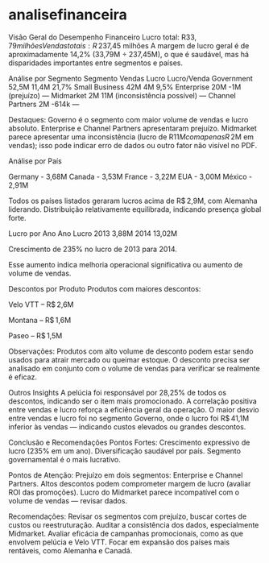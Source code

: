 # analisefinanceira
Visão Geral do Desempenho Financeiro
Lucro total: R$ 33,79 milhões
Vendas totais: R$ 237,45 milhões
A margem de lucro geral é de aproximadamente 14,2% (33,79M ÷ 237,45M), o que é saudável, mas há disparidades importantes entre segmentos e países.

Análise por Segmento
Segmento	Vendas	Lucro	Lucro/Venda
Government	52,5M	11,4M	21,7%
Small Business	42M	4M	9,5%
Enterprise	20M	-1M (prejuízo)	—
Midmarket	2M	11M (inconsistência possível)	—
Channel Partners	2M	-614k	—

Destaques:
Governo é o segmento com maior volume de vendas e lucro absoluto.
Enterprise e Channel Partners apresentaram prejuízo.
Midmarket parece apresentar uma inconsistência (lucro de R$ 11M com apenas R$ 2M em vendas); isso pode indicar erro de dados ou outro fator não visível no PDF.

Análise por País

Germany -	3,68M
Canada - 3,53M
France - 3,22M
EUA	- 3,00M
México - 2,91M

Todos os países listados geraram lucros acima de R$ 2,9M, com Alemanha liderando.
Distribuição relativamente equilibrada, indicando presença global forte.

Lucro por Ano
Ano	Lucro
2013	3,88M
2014	13,02M

Crescimento de 235% no lucro de 2013 para 2014.

Esse aumento indica melhoria operacional significativa ou aumento de volume de vendas.

Descontos por Produto
Produtos com maiores descontos:

Velo VTT – R$ 2,6M

Montana – R$ 1,6M

Paseo – R$ 1,5M

Observações:
Produtos com alto volume de desconto podem estar sendo usados para atrair mercado ou queimar estoque.
O desconto precisa ser analisado em conjunto com o volume de vendas para verificar se realmente é eficaz.

Outros Insights
A pelúcia foi responsável por 28,25% de todos os descontos, indicando ser o item mais promocionado.
A correlação positiva entre vendas e lucro reforça a eficiência geral da operação.
O maior desvio entre vendas e lucro foi no segmento Governo, onde o lucro foi R$ 41,1M inferior às vendas — indicando custos elevados ou grandes descontos.

Conclusão e Recomendações
Pontos Fortes:
Crescimento expressivo de lucro (235% em um ano).
Diversificação saudável por país.
Segmento governamental é o mais lucrativo.

Pontos de Atenção:
Prejuízo em dois segmentos: Enterprise e Channel Partners.
Altos descontos podem comprometer margem de lucro (avaliar ROI das promoções).
Lucro do Midmarket parece incompatível com o volume de vendas — revisar dados.

Recomendações:
Revisar os segmentos com prejuízo, buscar cortes de custos ou reestruturação.
Auditar a consistência dos dados, especialmente Midmarket.
Avaliar eficácia de campanhas promocionais, como as que envolvem pelúcia e Velo VTT.
Focar em expansão dos países mais rentáveis, como Alemanha e Canadá.
